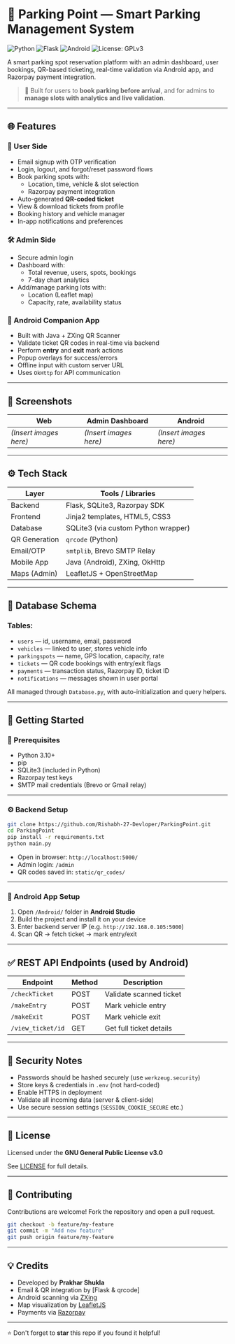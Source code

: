 # 🚗 Parking Point — Smart Parking Management System

![Python](https://img.shields.io/badge/Python-3.10-blue)
![Flask](https://img.shields.io/badge/Flask-Web%20Framework-yellow)
![Android](https://img.shields.io/badge/Android-Companion%20App-green)
![License: GPLv3](https://img.shields.io/badge/License-GPLv3-blue)

A smart parking spot reservation platform with an admin dashboard, user bookings, QR-based ticketing, real-time validation via Android app, and Razorpay payment integration.

> 👥 Built for users to **book parking before arrival**, and for admins to **manage slots with analytics and live validation**.

---

## 🌐 Features

### 🔐 User Side
- Email signup with OTP verification
- Login, logout, and forgot/reset password flows
- Book parking spots with:
  - Location, time, vehicle & slot selection
  - Razorpay payment integration
- Auto-generated **QR-coded ticket**
- View & download tickets from profile
- Booking history and vehicle manager
- In-app notifications and preferences

### 🛠 Admin Side
- Secure admin login
- Dashboard with:
  - Total revenue, users, spots, bookings
  - 7-day chart analytics
- Add/manage parking lots with:
  - Location (Leaflet map)
  - Capacity, rate, availability status

### 📱 Android Companion App
- Built with Java + ZXing QR Scanner
- Validate ticket QR codes in real-time via backend
- Perform **entry** and **exit** mark actions
- Popup overlays for success/errors
- Offline input with custom server URL
- Uses `OkHttp` for API communication

---

## 📸 Screenshots

| Web | Admin Dashboard | Android |
|-----|------------------|---------|
| *(Insert images here)* | *(Insert images here)* | *(Insert images here)* |

---

## ⚙️ Tech Stack

| Layer         | Tools / Libraries                                  |
|---------------|----------------------------------------------------|
| Backend       | Flask, SQLite3, Razorpay SDK                       |
| Frontend      | Jinja2 templates, HTML5, CSS3                      |
| Database      | SQLite3 (via custom Python wrapper)                |
| QR Generation | `qrcode` (Python)                                  |
| Email/OTP     | `smtplib`, Brevo SMTP Relay                        |
| Mobile App    | Java (Android), ZXing, OkHttp                      |
| Maps (Admin)  | LeafletJS + OpenStreetMap                          |

---

## 🧾 Database Schema

### Tables:
- `users` — id, username, email, password
- `vehicles` — linked to user, stores vehicle info
- `parkingspots` — name, GPS location, capacity, rate
- `tickets` — QR code bookings with entry/exit flags
- `payments` — transaction status, Razorpay ID, ticket ID
- `notifications` — messages shown in user portal

All managed through `Database.py`, with auto-initialization and query helpers.

---

## 🚀 Getting Started

### 📌 Prerequisites
- Python 3.10+
- pip
- SQLite3 (included in Python)
- Razorpay test keys
- SMTP mail credentials (Brevo or Gmail relay)

---

### ⚙️ Backend Setup

```bash
git clone https://github.com/Rishabh-27-Devloper/ParkingPoint.git
cd ParkingPoint
pip install -r requirements.txt
python main.py
```

- Open in browser: `http://localhost:5000/`
- Admin login: `/admin`
- QR codes saved in: `static/qr_codes/`

---

### 🤖 Android App Setup

1. Open `/Android/` folder in **Android Studio**
2. Build the project and install it on your device
3. Enter backend server IP (e.g. `http://192.168.0.105:5000`)
4. Scan QR → fetch ticket → mark entry/exit

---

## ✅ REST API Endpoints (used by Android)

| Endpoint          | Method | Description             |
|-------------------|--------|-------------------------|
| `/checkTicket`    | POST   | Validate scanned ticket |
| `/makeEntry`      | POST   | Mark vehicle entry      |
| `/makeExit`       | POST   | Mark vehicle exit       |
| `/view_ticket/id` | GET    | Get full ticket details |

---

## 🔐 Security Notes

- Passwords should be hashed securely (use `werkzeug.security`)
- Store keys & credentials in `.env` (not hard-coded)
- Enable HTTPS in deployment
- Validate all incoming data (server & client-side)
- Use secure session settings (`SESSION_COOKIE_SECURE` etc.)

---

## 📄 License

Licensed under the **GNU General Public License v3.0**

See [LICENSE](LICENSE) for full details.

---

## 🤝 Contributing

Contributions are welcome! Fork the repository and open a pull request.

```bash
git checkout -b feature/my-feature
git commit -m "Add new feature"
git push origin feature/my-feature
```

---

## 💡 Credits

- Developed by **Prakhar Shukla**
- Email & QR integration by [Flask & qrcode]
- Android scanning via [ZXing](https://github.com/zxing/zxing)
- Map visualization by [LeafletJS](https://leafletjs.com)
- Payments via [Razorpay](https://razorpay.com)

---

⭐️ Don't forget to **star** this repo if you found it helpful!
